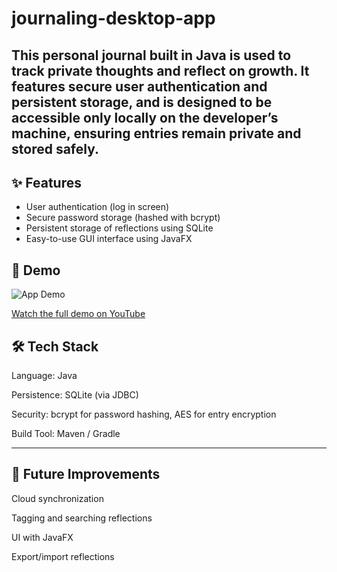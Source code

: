# journaling-desktop-app
This personal journal built in Java is used to track private thoughts and reflect on growth. 
It features secure user authentication and persistent storage, and is designed to be accessible only locally on the developer’s machine, ensuring entries remain private and stored safely.
---

## ✨ Features
- User authentication (log in screen)  
- Secure password storage (hashed with bcrypt)  
- Persistent storage of reflections using SQLite
- Easy-to-use GUI interface using JavaFX

## 🎥 Demo
![App Demo](assets/demo.gif)

[Watch the full demo on YouTube](https://youtu.be/your-demo-link)

## 🛠️ Tech Stack

Language: Java

Persistence: SQLite (via JDBC)

Security: bcrypt for password hashing, AES for entry encryption

Build Tool: Maven / Gradle

---

## 🔮 Future Improvements

Cloud synchronization

Tagging and searching reflections

UI with JavaFX

Export/import reflections

